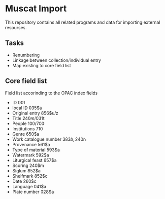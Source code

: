 # Muscat Import
This repository contains all related programs and data for importing external resourses.

## Tasks
- Renumbering
- Linkage between collection/individual entry
- Map existing to core field list

## Core field list
Field list accorinding to the OPAC index fields
- ID 001
- local ID 035$a
- Original entry 856$u/z
- Title 240$m/031$t
- People 100/700
- Institutions 710
- Genre 650$a
- Work catalogue number 383$b, 240$n
- Provenance 561$a
- Type of material 593$a
- Watermark 592$a
- Liturgical feast 657$a
- Scoring 240$m
- Siglum 852$a
- Shelfmark 852$c
- Date 260$c
- Language 041$a
- Plate number 028$a
